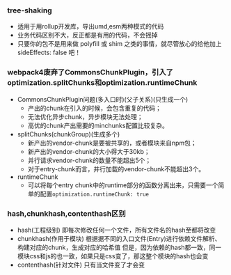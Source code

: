 ### tree-shaking
- 适用于用rollup开发库，导出umd,esm两种模式的代码
- 业务代码区别不大，反正都是有用的代码，不会摇掉
- 只要你的包不是用来做 polyfill 或 shim 之类的事情，就尽管放心的给他加上 sideEffects: false 吧！

### webpack4废弃了CommonsChunkPlugin，引入了optimization.splitChunks和optimization.runtimeChunk
- CommonsChunkPlugin问题(多入口时)(父子关系)(只生成一个)
  - 产出的chunk在引入的时候，会包含重复的代码；
  - 无法优化异步chunk，异步模块无法处理；
  - 高优的chunk产出需要的minchunks配置比较复杂。
- splitChunks(chunkGroup)(生成多个)
  - 新产出的vendor-chunk是要被共享的，或者模块来自npm包；
  - 新产出的vendor-chunk的大小得大于30kb；
  - 并行请求vendor-chunk的数量不能超出5个；
  - 对于entry-chunk而言，并行加载的vendor-chunk不能超出3个。
- runtimeChunk 
  - 可以将每个entry chunk中的runtime部分的函数分离出来，只需要一个简单的配置`optimization.runtimeChunk: true`

### 

### hash,chunkhash,contenthash区别
- hash(工程级别)
  即每次修改任何一个文件，所有文件名的hash至都将改变
- chunkhash(作用于模块)
  根据据不同的入口文件(Entry)进行依赖文件解析、构建对应的chunk，生成对应的哈希值
  但是，因为依赖的hash都一致，同一模块css和js的也一致，如果只是css变了，那这整个模块的hash也会变
- contenthash(针对文件)
  只有当文件变了才会变  